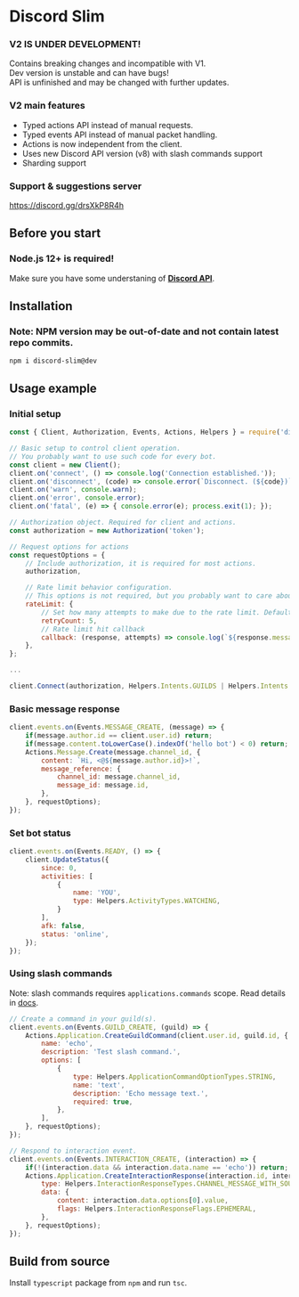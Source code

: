 # Discord Slim
### V2 IS UNDER DEVELOPMENT!  
Contains breaking changes and incompatible with V1.  
Dev version is unstable and can have bugs!  
API is unfinished and may be changed with further updates.  

### V2 main features
- Typed actions API instead of manual requests.  
- Typed events API instead of manual packet handling.  
- Actions is now independent from the client.  
- Uses new Discord API version (v8) with slash commands support
- Sharding support

### Support & suggestions server
https://discord.gg/drsXkP8R4h  

## Before you start
### **Node.js** 12+ is required!
Make sure you have some understaning of **[Discord API](https://discordapp.com/developers/docs)**.  

## Installation
### Note: NPM version may be out-of-date and not contain latest repo commits.
```
npm i discord-slim@dev
```

## Usage example
### Initial setup
```js
const { Client, Authorization, Events, Actions, Helpers } = require('discord-slim');

// Basic setup to control client operation.
// You probably want to use such code for every bot.
const client = new Client();
client.on('connect', () => console.log('Connection established.'));
client.on('disconnect', (code) => console.error(`Disconnect. (${code})`));
client.on('warn', console.warn);
client.on('error', console.error);
client.on('fatal', (e) => { console.error(e); process.exit(1); });

// Authorization object. Required for client and actions.
const authorization = new Authorization('token');

// Request options for actions
const requestOptions = {
    // Include authorization, it is required for most actions.
    authorization,

    // Rate limit behavior configuration.
    // This options is not required, but you probably want to care about the rate limit.
    rateLimit: {
        // Set how many attempts to make due to the rate limit. Default: 5.
        retryCount: 5,
        // Rate limit hit callback
        callback: (response, attempts) => console.log(`${response.message} Global: ${response.global}. Cooldown: ${response.retry_after} sec. Attempt: ${attempts}.`),
    },
};

...

client.Connect(authorization, Helpers.Intents.GUILDS | Helpers.Intents.GUILD_MESSAGES);
```

### Basic message response
```js
client.events.on(Events.MESSAGE_CREATE, (message) => {
    if(message.author.id == client.user.id) return;
    if(message.content.toLowerCase().indexOf('hello bot') < 0) return;
    Actions.Message.Create(message.channel_id, {
        content: `Hi, <@${message.author.id}>!`,
        message_reference: {
            channel_id: message.channel_id,
            message_id: message.id,
        },
    }, requestOptions);
});
```

### Set bot status
```js
client.events.on(Events.READY, () => {
    client.UpdateStatus({
        since: 0,
        activities: [
            {
                name: 'YOU',
                type: Helpers.ActivityTypes.WATCHING,
            }
        ],
        afk: false,
        status: 'online',
    });
});
```

### Using slash commands
Note: slash commands requires `applications.commands` scope. Read details in [docs](https://discord.com/developers/docs/interactions/slash-commands).  
```js
// Create a command in your guild(s).
client.events.on(Events.GUILD_CREATE, (guild) => {
    Actions.Application.CreateGuildCommand(client.user.id, guild.id, {
        name: 'echo',
        description: 'Test slash command.',
        options: [
            {
                type: Helpers.ApplicationCommandOptionTypes.STRING,
                name: 'text',
                description: 'Echo message text.',
                required: true,
            },
        ],
    }, requestOptions);
});

// Respond to interaction event.
client.events.on(Events.INTERACTION_CREATE, (interaction) => {
    if(!(interaction.data && interaction.data.name == 'echo')) return;
    Actions.Application.CreateInteractionResponse(interaction.id, interaction.token, {
        type: Helpers.InteractionResponseTypes.CHANNEL_MESSAGE_WITH_SOURCE,
        data: {
            content: interaction.data.options[0].value,
            flags: Helpers.InteractionResponseFlags.EPHEMERAL,
        },
    }, requestOptions);
});
```

## Build from source
Install `typescript` package from `npm` and run `tsc`.  
